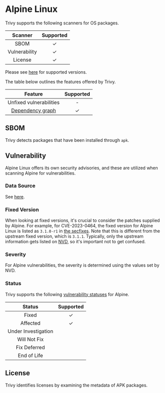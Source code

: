 # Alpine Linux
Trivy supports the following scanners for OS packages.

|    Scanner    | Supported |
| :-----------: | :-------: |
|     SBOM      |     ✓     |
| Vulnerability |     ✓     |
|    License    |     ✓     |

Please see [here](index.md#supported-os) for supported versions.

The table below outlines the features offered by Trivy.

|               Feature                | Supported |
|:------------------------------------:|:---------:|
|       Unfixed vulnerabilities        |     -     |
| [Dependency graph][dependench-graph] |     ✓     |

## SBOM
Trivy detects packages that have been installed through `apk`.

## Vulnerability
Alpine Linux offers its own security advisories, and these are utilized when scanning Alpine for vulnerabilities.

### Data Source
See [here](../../scanner/vulnerability.md#data-sources).

### Fixed Version
When looking at fixed versions, it's crucial to consider the patches supplied by Alpine.
For example, for CVE-2023-0464, the fixed version for Alpine Linux is listed as `3.1.0-r1` in [the secfixes][CVE-2023-0464].
Note that this is different from the upstream fixed version, which is `3.1.1`.
Typically, only the upstream information gets listed on [NVD], so it's important not to get confused.

### Severity
For Alpine vulnerabilities, the severity is determined using the values set by NVD.

### Status
Trivy supports the following [vulnerability statuses] for Alpine.

|       Status        | Supported |
| :-----------------: | :-------: |
|        Fixed        |     ✓     |
|      Affected       |     ✓     |
| Under Investigation |           |
|    Will Not Fix     |           |
|    Fix Deferred     |           |
|     End of Life     |           |

## License
Trivy identifies licenses by examining the metadata of APK packages.


[dependench-graph]: ../../configuration/reporting.md#show-origins-of-vulnerable-dependencies
[secdb]: https://secdb.alpinelinux.org/

[CVE-2023-0464]: https://gitlab.alpinelinux.org/alpine/aports/-/blob/dad5b7380ab3be705951ce6fd2d7bba513d6a744/main/openssl/APKBUILD#L36-37
[NVD]: https://nvd.nist.gov/vuln/detail/CVE-2023-0464

[vulnerability statuses]: ../../configuration/filtering.md#by-status